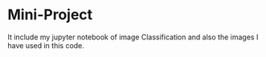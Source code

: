 # Mini-Project
It include my jupyter notebook of image Classification and also the images I have used in this code.
